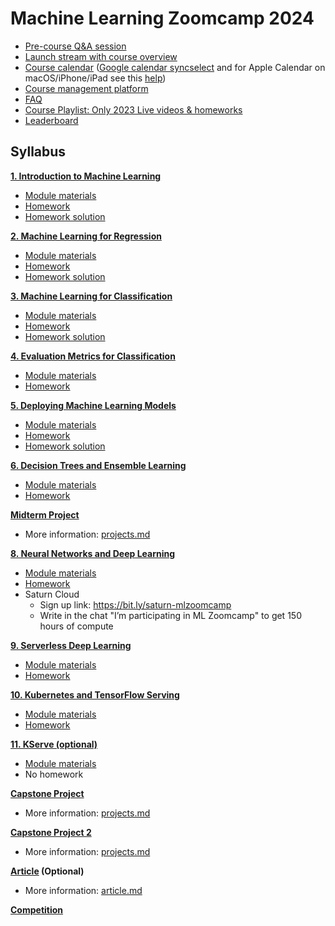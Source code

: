 # Machine Learning Zoomcamp 2024

* [Pre-course Q&A session](https://www.youtube.com/watch?v=a7phcSmuNY0)
* [Launch stream with course overview](https://www.youtube.com/watch?v=8wuR_Oz-to0)
* [Course calendar](https://calendar.google.com/calendar/u/0/r?cid=cGtjZ2tkbGc1OG9yb2lxa2Vwc2g4YXMzMmNAZ3JvdXAuY2FsZW5kYXIuZ29vZ2xlLmNvbQ&pli=1) ([Google calendar syncselect](https://www.google.com/calendar/syncselect) and for Apple Calendar on macOS/iPhone/iPad see this [help](https://support.google.com/calendar/answer/99358?hl=en&co=GENIE.Platform=Desktop))
* [Course management platform](https://courses.datatalks.club/ml-zoomcamp-2024/)
* [FAQ](https://docs.google.com/document/d/1LpPanc33QJJ6BSsyxVg-pWNMplal84TdZtq10naIhD8/edit#)
* [Course Playlist: Only 2023 Live videos & homeworks](https://www.youtube.com/playlist?list=PL3MmuxUbc_hJoui-E7wf2r5wWgET3MMZt)
* [Leaderboard](https://courses.datatalks.club/ml-zoomcamp-2024/leaderboard)

## Syllabus

[**1. Introduction to Machine Learning**](01-intro/)

* [Module materials](../../01-intro)
* [Homework](01-intro/homework.md)
* [Homework solution](01-intro/homework_1.ipynb)

[**2. Machine Learning for Regression**](02-regression/)

* [Module materials](../../02-regression)
* [Homework](02-regression/homework.md)
* [Homework solution](02-regression/homework.ipynb)

[**3. Machine Learning for Classification**](03-classification/)

* [Module materials](../../03-classification)
* [Homework](03-classification/homework.md)
* [Homework solution](03-classification/homework_3.ipynb)

[**4. Evaluation Metrics for Classification**](04-evaluation/)

* [Module materials](../../04-evaluation)
* [Homework](04-evaluation/homework.md)

[**5. Deploying Machine Learning Models**](05-deployment/)

* [Module materials](../../05-deployment)
* [Homework](05-deployment/homework.md)
* [Homework solution](05-deployment/homework/)

[**6. Decision Trees and Ensemble Learning**](06-trees/)

* [Module materials](../../06-trees)
* [Homework](06-trees/homework.md)

[**Midterm Project**](projects.md#midterm-project)

* More information: [projects.md](projects.md#midterm-project)

[**8. Neural Networks and Deep Learning**](08-deep-learning/)

* [Module materials](../../08-deep-learning)
* [Homework](08-deep-learning/homework.md)
* Saturn Cloud
  * Sign up link: <https://bit.ly/saturn-mlzoomcamp>
  * Write in the chat "I’m participating in ML Zoomcamp" to get 150 hours of compute

[**9. Serverless Deep Learning**](09-serverless/)

* [Module materials](../../09-serverless)
* [Homework](09-serverless/homework.md)

[**10. Kubernetes and TensorFlow Serving**](10-kubernetes/)

* [Module materials](../../10-kubernetes)
* [Homework](10-kubernetes/homework.md)

[**11. KServe (optional)**](11-kserve/)

* [Module materials](../../11-kserve)
* No homework

[**Capstone Project**](projects.md#capstone-1)

* More information: [projects.md](projects.md#capstone-1)

[**Capstone Project 2**](projects.md#capstone-2)

* More information: [projects.md](projects.md#capstone-2)

**[Article](article.md) (Optional)**

* More information: [article.md](article.md)

[**Competition**](https://www.kaggle.com/competitions/ml-zoomcamp-2024-competition/)
